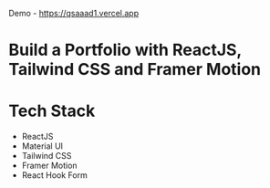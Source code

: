 Demo - https://qsaaad1.vercel.app
# Build a Portfolio with ReactJS, Tailwind CSS and Framer Motion

# Tech Stack
- ReactJS
- Material UI
- Tailwind CSS
- Framer Motion
- React Hook Form

